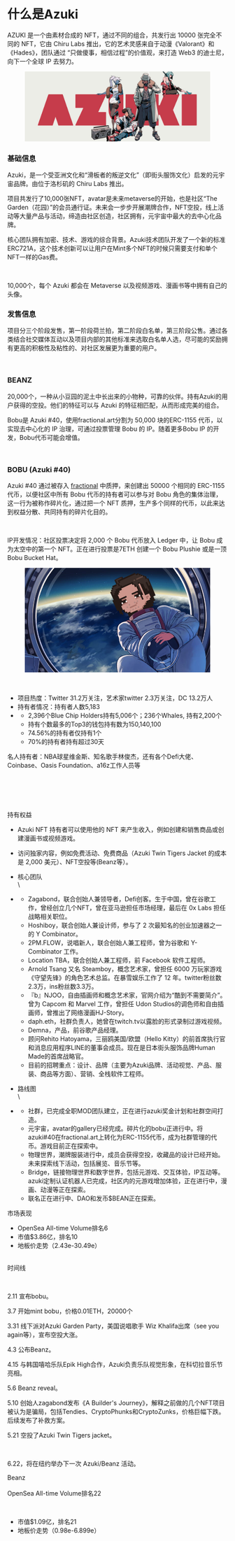 # 什么是Azuki

AZUKI 是一个由素材合成的 NFT，通过不同的组合，共发行出 10000 张完全不同的 NFT，它由 Chiru Labs 推出，它的艺术灵感来自于动漫《Valorant》和《Hades》，团队通过 “只做傻事，相信过程”的价值观，来打造 Web3 的迪士尼，向下一个全球 IP 去努力。

&#x20;

<figure><img src="../.gitbook/assets/QmXFqY6P2wUYMLMHdh2hkYgD8Gi2CocBCTCr423MeAG6uN.jpg" alt=""><figcaption></figcaption></figure>

### 基础信息

Azuki，是一个受亚洲文化和“滑板者的叛逆文化”（即街头服饰文化）启发的元宇宙品牌。由位于洛杉矶的 Chiru Labs 推出。

项目共发行了10,000张NFT，avatar是未来metaverse的开始，也是社区“The Garden（花园）”的会员通行证。未来会一步步开展潮牌合作，NFT空投，线上活动等大量产品与活动，缔造由社区创造，社区拥有，元宇宙中最大的去中心化品牌。

核心团队拥有加密、技术、游戏的综合背景。Azuki技术团队开发了一个新的标准ERC721A，这个技术创新可以让用户在Mint多个NFT的时候只需要支付和单个NFT一样的Gas费。

<figure><img src="https://lh4.googleusercontent.com/cWm4bvwEnu77DLYnz-t93u9QQqk5WZKhXTaaaKh2H2PXoB5GnagM-cDDLK3XGp4WZXSCcWVHTKiM6TY8B1s-k8taG4YGfHeHJ7qdQQEK8tQNbr0GryPvugEmOZbT_G2uUwOUdBb2r2bzzgl59MlR-1P3_pDXynM2DqONQutimC2L-maIq_oaoByrGMIoGg" alt=""><figcaption></figcaption></figure>

10,000个，每个 Azuki 都会在 Metaverse 以及视频游戏、漫画书等中拥有自己的头像。



### 发售信息

项目分三个阶段发售，第一阶段荷兰拍，第二阶段白名单，第三阶段公售。通过各类结合社交媒体互动以及项目内部的其他标准来选取白名单人选，尽可能的奖励拥有更高的积极性及粘性的、对社区发展更为重要的用户。

<figure><img src="https://lh5.googleusercontent.com/mnFJ-0oJ4CFO8DkLINoIm0diG7IYvemlOeVi-H81NSSCe-8sP26mLl6Oy5VVbjVFUWnaLQLXgJXTSEM8bFt-_AcbFa40Fii0xQqGDxqm-Am_yKIRcYAVluoQKHVXkUemZKfQSzJA-EcBXHdxGEWvAj0zKHyG_aY1hHd5pVgCw8rx8P0q4M-_fQyqJAar7A" alt=""><figcaption></figcaption></figure>



### BEANZ

20,000个，一种从小豆园的泥土中长出来的小物种，可靠的伙伴。持有Azuki的用户获得的空投。他们的特征可以与 Azuki 的特征相匹配，从而形成完美的组合。

Bobu是 Azuki #40，使用fractional.art分割为 50,000 块的ERC-1155 代币，以实现去中心化的 IP 治理，可通过投票管理 Bobu 的 IP。随着更多Bobu IP 的开发，Bobu代币可能会增值。

<figure><img src="https://lh5.googleusercontent.com/q-GuuW_caYujoQEFVd22myVFlIGNgOh0q9lXsf3jxGhJrjEicKy6T7MYE4l2ztqP3N65xtRVbBJOXZgXcvqVQeSjdWfP80O3Ef5bMju00aPutP_ceSAQ0ors3EvS_EQyQ4R3ANuvu3hMKo_nJWhGAXnQPgYhM2NVAuImXf1LQON8NukaQIX296676P33eQ" alt=""><figcaption></figcaption></figure>



### BOBU (Azuki #40)

Azuki #40 通过被存入 [fractional](https://fractional.art/) 中质押，来创建出 50000 个相同的 ERC-1155 代币，以便社区中所有 Bobu 代币的持有者可以参与对 Bobu 角色的集体治理，这一行为被称作碎片化，通过把一个 NFT 质押，生产多个同样的代币，以此来达到权益分散、共同持有的碎片化目的。

<figure><img src="https://lh4.googleusercontent.com/YYKB8Y34U19mlsSp_gg7mINFlTu4SzjC8a4SC9LQ-hdjU1m7tIPvw8vHLXFzaIltGoh39HwyQg3OByIoVBcBYwo_Cz4szTMQW0NTsrb1Grh9bnScFOF8yPLQ1SvRwXXD1KG3_QDfRu1yaGeB2k5E6s-Uw6rEu5SWJFGWzvjwoJnvNlADEcSpwqkqP0HpKA" alt=""><figcaption></figcaption></figure>

IP开发情况：社区投票决定将 2,000 个 Bobu 代币放入 Ledger 中，让 Bobu 成为太空中的第一个 NFT。正在进行投票是7ETH 创建一个 Bobu Plushie 或是一顶 Bobu Bucket Hat。

<figure><img src="../.gitbook/assets/image (1) (1).png" alt=""><figcaption></figcaption></figure>









<figure><img src="https://lh5.googleusercontent.com/mnFJ-0oJ4CFO8DkLINoIm0diG7IYvemlOeVi-H81NSSCe-8sP26mLl6Oy5VVbjVFUWnaLQLXgJXTSEM8bFt-_AcbFa40Fii0xQqGDxqm-Am_yKIRcYAVluoQKHVXkUemZKfQSzJA-EcBXHdxGEWvAj0zKHyG_aY1hHd5pVgCw8rx8P0q4M-_fQyqJAar7A" alt=""><figcaption></figcaption></figure>

* 项目热度：Twitter 31.2万关注，艺术家twitter 2.3万关注，DC 13.2万人
* 持有者情况：持有者人数5,183
*
  * 2,396个Blue Chip Holders持有5,006个；236个Whales, 持有2,200个
  * 持有个数最多的Top3的钱包持有数为150,140,100
  * 74.56%的持有者仅持有1个
  * 70%的持有者持有超过30天

名人持有者：NBA球星维金斯、知名歌手林俊杰，还有各个Defi大佬、Coinbase、Oasis Foundation、a16z工作人员等

<figure><img src="https://lh3.googleusercontent.com/bGw22ST5PwSYyvl-efMUL-jaL8de7RveqTyU51Z29aokUdJGaH925Mn-UTIP2kJC9-HTK_Z2XJmIKalgqoikgz4A1SZRnXLEi0RxrxnwTOpwAP_VOhpvElRWdKUbyQPPR1wJZ7YR9UTNd33twhHKlv8YaWCIVun_jdiyZHniCKuQx-E0IxHbh2FNWqCz-Q" alt=""><figcaption></figcaption></figure>

<figure><img src="https://lh6.googleusercontent.com/4gf2NZIi5E8Lt3Vsv9xRO1cTw-K4EyxEbPts4PZSvMvHrSwDWH_cdzQ4Yhrl4vcWeVUrWAs8n8gIyYUkNziKlSYXM6MdaB98tmxidW9PE_U4ToznQMoygMAjNCMC0lRSSbRMt_HBZ0yx9v6c0Ho8Ryb15vMkQ2vViarwCw2IOonRZAtckcLjEeyhFaKlJA" alt=""><figcaption></figcaption></figure>

\
持有权益

* Azuki NFT 持有者可以使用他的 NFT 来产生收入，例如创建和销售商品或创建漫画书或视频游戏。
* 访问独家内容，例如免费活动、免费商品（Azuki Twin Tigers Jacket 的成本是 2,000 美元）、NFT空投等(Beanz等）。
* 核心团队\
  \

*
  * Zagabond，联合创始人兼领导者，Defi创客。生于中国，曾在谷歌工作，曾经创立几个NFT，曾在亚马逊担任市场经理，最后在 0x Labs 担任战略相关职位。
  * Hoshiboy，联合创始人兼设计师，参与了 2 次最知名的创业加速器之一的 Y Combinator。
  * 2PM.FLOW，说唱新人，联合创始人兼工程师，曾为谷歌和 Y-Combinator 工作。
  * Location TBA，联合创始人兼工程师，前 Facebook 软件工程师。
  * Arnold Tsang 又名 Steamboy，概念艺术家，曾担任 6000 万玩家游戏《守望先锋》的角色艺术总监。在暴雪娱乐工作了 12 年。twitter粉丝数2.3万，ins粉丝数3.3万。
  * 『b』NJOO，自由插画师和概念艺术家，官网介绍为“酷到不需要简介”。曾为 Capcom 和 Marvel 工作，曾担任 Udon Studios的调色师和自由插画师，曾推出了网络漫画HJ-Story。
  * daph.eth，社群负责人，她曾在twitch.tv以露脸的形式录制过游戏视频。
  * Demna，产品，前谷歌产品经理。
  * 顾问Rehito Hatoyama，三丽鸥美国/欧盟（Hello Kitty）的前首席执行官和消息应用程序LINE的董事会成员。现在是日本街头服饰品牌Human Made的首席战略官。
  * 目前的招聘重点：设计、品牌（主要为Azuki品牌、活动视觉、产品、服装、商品等方面）、营销、全栈软件工程师。
* 路线图\
  \

*
  * 社群，已完成全职MOD团队建立，正在进行azuki奖金计划和社群空间打造。
  * 元宇宙，avatar的gallery已经完成。碎片化的bobu正进行中。将azuki#40在fractional.art上转化为ERC-1155代币，成为社群管理的代币。游戏目前正在探索中。
  * 物理世界，潮牌服装进行中，成员会获得空投，收藏品的设计已经开始。未来探索线下活动，包括展览、音乐节等。
  * Bridge，链接物理世界和数字世界，包括元游戏、交互体验，IP互动等。azuki定制认证机器人已完成，社区内的元游戏增加体验，正在进行中，漫画、动漫等正在探索。
  * 联名正在进行中、DAO和发币$BEAN正在探索。

市场表现

* OpenSea All-time Volume排名6
* 市值$3.86亿，排名10
* 地板价走势（2.43e-30.49e）

\
时间线

<figure><img src="https://lh6.googleusercontent.com/6COrpXPwib43KTcau0XJ_st8Oe9pduoVs6Zgj9uQEzIxScOVKb62HrMmWyQhaajiFKTlTU6FZrBCuczg3L20yHgPTlYitc6seWqyi8ha4zxOJ9WfVVWB72Ev9o40TsaIOXvgCtrdiKZs99aKgaZNXhxwi0LJqKZgv8qOxOC5eXsm3t1-yZLm1R6iMKALSQ" alt=""><figcaption></figcaption></figure>

2.11 宣布bobu。

3.7 开始mint bobu，价格0.01ETH，20000个

3.31 线下派对Azuki Garden Party，美国说唱歌手 Wiz Khalifa出席（see you again等），宣布空投大涨。

4.3 公布Beanz。

4.15 与韩国嘻哈乐队Epik High合作，Azuki负责乐队视觉形象，在科切拉音乐节亮相。

5.6 Beanz reveal。

5.10 创始人zagabond发布《A Builder's Journey》，解释之前做的几个NFT项目被认为是骗局，包括Tendies、CryptoPhunks和CryptoZunks，价格巨幅下跌。后续发布了补救方案。

5.21 空投了Azuki Twin Tigers jacket。

<figure><img src="https://lh5.googleusercontent.com/xPWYqJzL5uDArSKy8R0-rw2dGIwkkgRnzS825Mn9ZSNosCVfrp3ut1H9M0npYz5oXutNC25VnotKARJsESjoRWwk-yHlGvyDmtZEdfXfxuntaVTH3XPeri5tpYjZwvx1ZnnMmGpJX6GwkAq67nA2b2OKap-nB0XB4Xt-dSWqdhsdTPsbQbLzG9gFRBGRaQ" alt=""><figcaption></figcaption></figure>

6.22，将在纽约举办下一次 Azuki/Beanz 活动。

&#x20;

Beanz\
\
OpenSea All-time Volume排名22

<figure><img src="https://lh4.googleusercontent.com/Bxeroq2Y_TqE8_BkVaP6iuL93roymkO1R7qPQhmWhPuy6GYSUK4cl8yCoUMu3IVPf1-NbLjScjRerRHxKo9_XH3CkydL0EX9sgya4qTSnoj2AqrWU3FHku2uFJ5EMWYxcNj-awC3w2_OVK5qCZvHmpDL7IuVpAkrrz32CKJe_Onmt0RP6Wy_xZi8sUBAUA" alt=""><figcaption></figcaption></figure>

* 市值$1.09亿，排名21
* 地板价走势（0.98e-6.899e）
